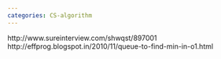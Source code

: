 ```yaml
---
categories: CS-algorithm
---
```

<p>http://www.sureinterview.com/shwqst/897001<br />http://effprog.blogspot.in/2010/11/queue-to-find-min-in-o1.html<br /><br /></p>